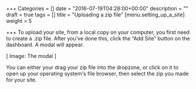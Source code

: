 +++
Categories = []
date = "2016-07-19T04:28:00+00:00"
description = ""
draft = true
tags = []
title = "Uploading a zip file"
[menu.setting_up_a_site]
weight = 5

+++
To upload your site, from a local copy on your computer, you first need to create a .zip file. After you’ve done this, click the “Add Site” button on the dashboard. A modal will appear.

[ Image: The modal ] 

You can either your drag your zip file into the dropzone, or click on it to open up your operating system's file browser, then select the zip you made for your site.
